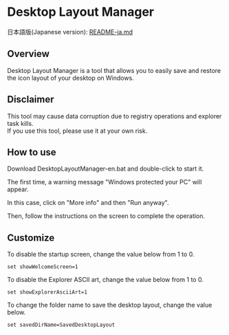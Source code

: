 # Desktop Layout Manager

日本語版(Japanese version): [README-ja.md](README-ja.md)

## Overview
Desktop Layout Manager is a tool that allows you to easily save and restore the icon layout of your desktop on Windows.

## Disclaimer
This tool may cause data corruption due to registry operations and explorer task kills.  
If you use this tool, please use it at your own risk.

## How to use
Download DesktopLayoutManager-en.bat and double-click to start it.  

The first time, a warning message "Windows protected your PC" will appear.    

In this case, click on "More info" and then "Run anyway".

Then, follow the instructions on the screen to complete the operation.

## Customize
To disable the startup screen, change the value below from 1 to 0.
```
set showWelcomeScreen=1
```

To disable the Explorer ASCII art, change the value below from 1 to 0.
```
set showExplorerAsciiArt=1
```

To change the folder name to save the desktop layout, change the value below.
```
set savedDirName=SavedDesktopLayout
```
